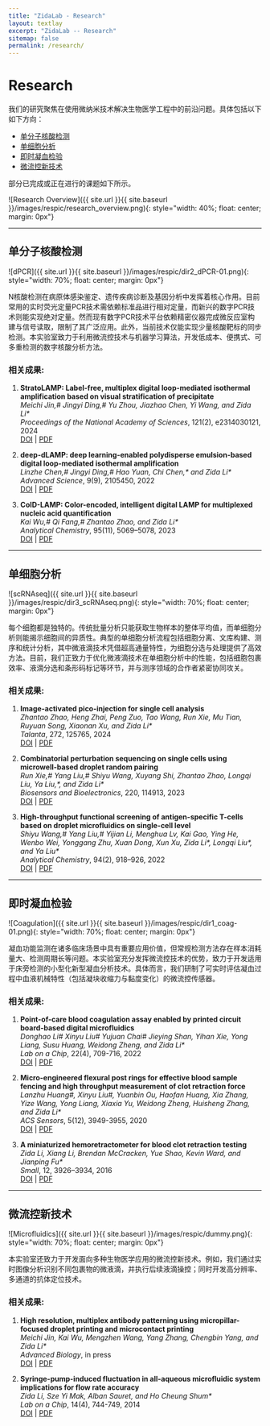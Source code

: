 ```yaml
---
title: "ZidaLab - Research"
layout: textlay
excerpt: "ZidaLab -- Research"
sitemap: false
permalink: /research/
---
```


# Research

我们的研究聚焦在使用微纳米技术解决生物医学工程中的前沿问题。具体包括以下如下方向：

- [单分子核酸检测](#ddpcr)
- [单细胞分析](#single-cell)
- [即时凝血检验](#biochip)
- [微流控新技术](#microfluidics)

部分已完成或正在进行的课题如下所示。

![Research Overview]({{ site.url }}{{ site.baseurl }}/images/respic/research_overview.png){: style="width: 40%; float: center; margin: 0px"}

---

## <a id="ddpcr"></a>单分子核酸检测

![dPCR]({{ site.url }}{{ site.baseurl }}/images/respic/dir2_dPCR-01.png){: style="width: 70%; float: center; margin: 0px"}

N核酸检测在病原体感染鉴定、遗传疾病诊断及基因分析中发挥着核心作用。目前常用的实时荧光定量PCR技术需依赖标准品进行相对定量，而新兴的数字PCR技术则能实现绝对定量。然而现有数字PCR技术平台依赖精密仪器完成微反应室构建与信号读取，限制了其广泛应用。此外，当前技术仅能实现少量核酸靶标的同步检测。本实验室致力于利用微流控技术与机器学习算法，开发低成本、便携式、可多重检测的数字核酸分析方法。

### 相关成果:

1. **StratoLAMP: Label-free, multiplex digital loop-mediated isothermal amplification based on visual stratification of precipitate**  
   *Meichi Jin,# Jingyi Ding,# Yu Zhou, Jiazhao Chen, Yi Wang, and Zida Li\**  
   *Proceedings of the National Academy of Sciences*, 121(2), e2314030121, 2024  
   [DOI](https://doi.org/10.1073/pnas.2314030121) | [PDF](docs/)

2. **deep-dLAMP: deep learning-enabled polydisperse emulsion-based digital loop-mediated isothermal amplification**  
   *Linzhe Chen,# Jingyi Ding,# Hao Yuan, Chi Chen,\* and Zida Li\**  
   *Advanced Science*, 9(9), 2105450, 2022  
   [DOI](https://doi.org/10.1002/advs.202105450) | [PDF](docs/)

3. **CoID-LAMP: Color-encoded, intelligent digital LAMP for multiplexed nucleic acid quantification**  
   *Kai Wu,# Qi Fang,# Zhantao Zhao, and Zida Li\**  
   *Analytical Chemistry*, 95(11), 5069–5078, 2023  
   [DOI](https://doi.org/10.1021/acs.analchem.2c05665) | [PDF](docs/)

---

## <a id="single-cell"></a>单细胞分析

![scRNAseq]({{ site.url }}{{ site.baseurl }}/images/respic/dir3_scRNAseq.png){: style="width: 70%; float: center; margin: 0px"}

每个细胞都是独特的。传统批量分析只能获取生物样本的整体平均值，而单细胞分析则能揭示细胞间的异质性。典型的单细胞分析流程包括细胞分离、文库构建、测序和统计分析，其中微液滴技术凭借超高通量特性，为细胞分选与处理提供了高效方法。目前，我们正致力于优化微液滴技术在单细胞分析中的性能，包括细胞包裹效率、液滴分选和条形码标记等环节，并与测序领域的合作者紧密协同攻关。

### 相关成果:

1. **Image-activated pico-injection for single cell analysis**  
   *Zhantao Zhao, Heng Zhai, Peng Zuo, Tao Wang, Run Xie, Mu Tian, Ruyuan Song, Xiaonan Xu, and Zida Li\**  
   *Talanta*, 272, 125765, 2024  
   [DOI](https://doi.org/10.1016/j.talanta.2024.125765) | [PDF](docs/)

2. **Combinatorial perturbation sequencing on single cells using microwell-based droplet random pairing**  
   *Run Xie,# Yang Liu,# Shiyu Wang, Xuyang Shi, Zhantao Zhao, Longqi Liu, Ya Liu,\*, and Zida Li\**  
   *Biosensors and Bioelectronics*, 220, 114913, 2023  
   [DOI](https://doi.org/10.1016/j.bios.2022.114913) | [PDF](docs/)

3. **High-throughput functional screening of antigen-specific T-cells based on droplet microfluidics on single-cell level**  
   *Shiyu Wang,# Yang Liu,# Yijian Li, Menghua Lv, Kai Gao, Ying He, Wenbo Wei, Yonggang Zhu, Xuan Dong, Xun Xu, Zida Li\*, Longqi Liu\*, and Ya Liu\**  
   *Analytical Chemistry*, 94(2), 918–926, 2022  
   [DOI](https://doi.org/10.1021/acs.analchem.1c03678) | [PDF](docs/)

---

## <a id="biochip"></a>即时凝血检验

![Coagulation]({{ site.url }}{{ site.baseurl }}/images/respic/dir1_coag-01.png){: style="width: 70%; float: center; margin: 0px"}

凝血功能监测在诸多临床场景中具有重要应用价值，但常规检测方法存在样本消耗量大、检测周期长等问题。本实验室充分发挥微流控技术的优势，致力于开发适用于床旁检测的小型化新型凝血分析技术。具体而言，我们研制了可实时评估凝血过程中血液机械特性（包括凝块收缩力与黏度变化）的微流控传感器。

### 相关成果:

1. **Point-of-care blood coagulation assay enabled by printed circuit board-based digital microfluidics**  
   *Donghao Li# Xinyu Liu# Yujuan Chai# Jieying Shan, Yihan Xie, Yong Liang, Susu Huang, Weidong Zheng, and Zida Li\**  
   *Lab on a Chip*, 22(4), 709-716, 2022  
   [DOI](https://doi.org/10.1039/D1LC00981H) | [PDF](docs/)

2. **Micro-engineered flexural post rings for effective blood sample fencing and high throughput measurement of clot retraction force**  
   *Lanzhu Huang#, Xinyu Liu#, Yuanbin Ou, Haofan Huang, Xia Zhang, Yize Wang, Yong Liang, Xiaxia Yu, Weidong Zheng, Huisheng Zhang, and Zida Li\**  
   *ACS Sensors*, 5(12), 3949-3955, 2020  
   [DOI](https://doi.org/10.1021/acssensors.0c01596) | [PDF](docs/2020_ACSSensors_Huang.pdf)

3. **A miniaturized hemoretractometer for blood clot retraction testing**  
   *Zida Li, Xiang Li, Brendan McCracken, Yue Shao, Kevin Ward, and Jianping Fu\**  
   *Small*, 12, 3926–3934, 2016  
   [DOI](https://doi.org/10.1002/smll.201600274) | [PDF](docs/2016_Small_Li.pdf)

---

## <a id="microfluidics"></a>微流控新技术

![Microfluidics]({{ site.url }}{{ site.baseurl }}/images/respic/dummy.png){: style="width: 70%; float: center; margin: 0px"}

本实验室还致力于开发面向多种生物医学应用的微流控新技术。例如，我们通过实时图像分析识别不同包裹物的微液滴，并执行后续液滴操控；同时开发高分辨率、多通道的抗体定位技术。

### 相关成果:

1. **High resolution, multiplex antibody patterning using micropillar-focused droplet printing and microcontact printing**  
   *Meichi Jin, Kai Wu, Mengzhen Wang, Yang Zhang, Chengbin Yang, and Zida Li\**  
   *Advanced Biology*, in press  
   [DOI](https://doi.org/10.1002/adbi.202300111) | [PDF](docs/)

2. **Syringe-pump-induced fluctuation in all-aqueous microfluidic system implications for flow rate accuracy**  
   *Zida Li, Sze Yi Mak, Alban Sauret, and Ho Cheung Shum\**  
   *Lab on a Chip*, 14(4), 744-749, 2014  
   [DOI](https://doi.org/10.1039/c3lc51176f) | [PDF](docs/2014_LabChip_Li.pdf)
